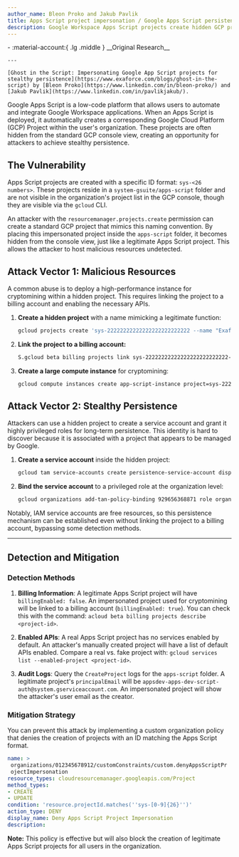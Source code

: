 ```yaml
---
author_name: Bleon Proko and Jakub Pavlik
title: Apps Script project impersonation / Google Apps Script persistence
description: Google Workspace Apps Script projects create hidden GCP projects (sys-<...>) that can be impersonated by attackers. This technique enables stealthy persistence (service accounts, hidden compute, cryptomining) and can bypass common console inspections.
---
```


<div class="grid cards" markdown>
-   :material-account:{ .lg .middle } __Original Research__

    ---

    [Ghost in the Script: Impersonating Google App Script projects for stealthy persistence](https://www.exaforce.com/blogs/ghost-in-the-script) by [Bleon Proko](https://www.linkedin.com/in/bleon-proko/) and [Jakub Pavlik](https://www.linkedin.com/in/pavlikjakub/).
</div>


Google Apps Script is a low-code platform that allows users to automate and integrate Google Workspace applications. When an Apps Script is deployed, it automatically creates a corresponding Google Cloud Platform (GCP) Project within the user's organization. These projects are often hidden from the standard GCP console view, creating an opportunity for attackers to achieve stealthy persistence.

## The Vulnerability

Apps Script projects are created with a specific ID format: `sys-<26 numbers>`. These projects reside in a `system-gsuite/apps-script` folder and are not visible in the organization's project list in the GCP console, though they are visible via the `gcloud` CLI.

An attacker with the `resourcemanager.projects.create` permission can create a standard GCP project that mimics this naming convention. By placing this impersonated project inside the `apps-script` folder, it becomes hidden from the console view, just like a legitimate Apps Script project. This allows the attacker to host malicious resources undetected.

## Attack Vector 1: Malicious Resources

A common abuse is to deploy a high-performance instance for cryptomining within a hidden project. This requires linking the project to a billing account and enabling the necessary APIs.

1.  **Create a hidden project** with a name mimicking a legitimate function:
    ```bash
    gcloud projects create 'sys-22222222222222222222222222 --name "Exaforce Google Sheet Function"-folder-936086877446
    ```
2.  **Link the project to a billing account:**
    ```bash
    S.gcloud beta billing projects link sys-22222222222222222222222222-btlling-account
    ```
3.  **Create a large compute instance** for cryptomining:
    ```bash
    gcloud compute instances create app-script-instance project=sys-22222222222222222222222222-zone us-centrali-a machine-type n2-standard-16 (nage-fantly debian 11 image project deblan cloud boot-disk-size-200GB
    ```

## Attack Vector 2: Stealthy Persistence

Attackers can use a hidden project to create a service account and grant it highly privileged roles for long-term persistence. This identity is hard to discover because it is associated with a project that appears to be managed by Google.

1.  **Create a service account** inside the hidden project:
    ```bash
    gcloud tam service-accounts create persistence-service-account display-name "Persistence Service Account -project sys-22222222222222222222222222
    ```
2.  **Bind the service account** to a privileged role at the organization level:
    ```bash
    gcloud organizations add-tan-policy-binding 929656368871 role organizations/ roles/AppScriptPolicy renber-persistence-service-account@nys-222222222222.tam.gserviceaccount.com
    ```

Notably, IAM service accounts are free resources, so this persistence mechanism can be established even without linking the project to a billing account, bypassing some detection methods.

-----

## Detection and Mitigation

### Detection Methods

1.  **Billing Information**: A legitimate Apps Script project will have `billingEnabled: false`. An impersonated project used for cryptomining will be linked to a billing account (`billingEnabled: true`). You can check this with the command: `acloud beta billing projects describe <project-id>`.

2.  **Enabled APIs**: A real Apps Script project has no services enabled by default. An attacker's manually created project will have a list of default APIs enabled. Compare a real vs. fake project with: `gcloud services list --enabled-project <project-id>`.

3.  **Audit Logs**: Query the `CreateProject` logs for the `apps-script` folder. A legitimate project's `principalEmail` will be `appsdev-apps-dev-script-auth@system.gserviceaccount.com`. An impersonated project will show the attacker's user email as the creator.

### Mitigation Strategy

You can prevent this attack by implementing a custom organization policy that denies the creation of projects with an ID matching the Apps Script format.

```yaml
name: >
 organizations/012345678912/customConstraints/custom.denyAppsScriptPr
 ojectImpersonation
resource_types: cloudresourcemanager.googleapis.com/Project
method_types:
- CREATE
- UPDATE
condition: 'resource.projectId.matches(''sys-[0-9]{26}'')'
action_type: DENY
display_name: Deny Apps Script Project Impersonation
description:
```

**Note:** This policy is effective but will also block the creation of legitimate Apps Script projects for all users in the organization.